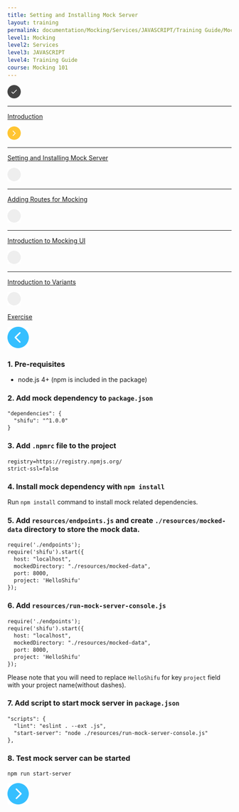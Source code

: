 ```yaml
---
title: Setting and Installing Mock Server
layout: training
permalink: documentation/Mocking/Services/JAVASCRIPT/Training Guide/Mocking 101/Setting and Installing Mock Server
level1: Mocking
level2: Services
level3: JAVASCRIPT
level4: Training Guide
course: Mocking 101
---
```

<div class="sidebar">
<div class="training-doc-link">
<div class ="training-doc-link-left">
<img class="training-doc-link-left__img" src="/images/training/checked.png" srcset="/images/training/checked@2x.png 2x, /images/training/checked@3x.png 3x" /><hr class="training-doc-link-left__hr training-doc-link-left__hr-completed" /></div>
<p class="training-doc-link__text">
<a class="training-doc-link__text-completed" href="./Introduction">Introduction</a></p>
</div>
<div class="training-doc-link">
<div class ="training-doc-link-left">
<img class="training-doc-link-left__img" src="/images/training/actived.png" srcset="/images/training/actived@2x.png 2x, /images/training/actived@3x.png 3x" /><hr class="training-doc-link-left__hr training-doc-link-left__hr-pending" /></div>
<p class="training-doc-link__text">
<a class="training-doc-link__text-current" href="./Setting and Installing Mock Server">Setting and Installing Mock Server</a></p>
</div>
<div class="training-doc-link">
<div class ="training-doc-link-left">
<img class="training-doc-link-left__img" src="/images/training/unread.png" srcset="/images/training/unread@2x.png 2x, /images/training/unread@3x.png 3x" /><hr class="training-doc-link-left__hr training-doc-link-left__hr-pending" /></div>
<p class="training-doc-link__text">
<a class="training-doc-link__text-pending" href="./Adding Routes for Mocking">Adding Routes for Mocking</a></p>
</div>
<div class="training-doc-link">
<div class ="training-doc-link-left">
<img class="training-doc-link-left__img" src="/images/training/unread.png" srcset="/images/training/unread@2x.png 2x, /images/training/unread@3x.png 3x" /><hr class="training-doc-link-left__hr training-doc-link-left__hr-pending" /></div>
<p class="training-doc-link__text">
<a class="training-doc-link__text-pending" href="./Introduction to Mocking UI">Introduction to Mocking UI</a></p>
</div>
<div class="training-doc-link">
<div class ="training-doc-link-left">
<img class="training-doc-link-left__img" src="/images/training/unread.png" srcset="/images/training/unread@2x.png 2x, /images/training/unread@3x.png 3x" /><hr class="training-doc-link-left__hr training-doc-link-left__hr-pending" /></div>
<p class="training-doc-link__text">
<a class="training-doc-link__text-pending" href="./Introduction to Variants">Introduction to Variants</a></p>
</div>
<div class="training-doc-link">
<div class ="training-doc-link-left">
<img class="training-doc-link-left__img" src="/images/training/unread.png" srcset="/images/training/unread@2x.png 2x, /images/training/unread@3x.png 3x" /></div>
<p class="training-doc-link__text">
<a class="training-doc-link__text-pending" href="./Exercise">Exercise</a></p>
</div>
</div>
<div class="training-doc-nav-btn">
<a href="./Introduction"><img src="/images/training/btn-left.png" srcset="/images/training/btn-left@2x.png 2x, /images/training/btn-left@3x.png 3x" /></a>
</div>
<div class="training-content markdown">
<h3>1. Pre-requisites</h3>
<ul>
<li>node.js 4+ (npm is included in the package)</li>
</ul>
<h3>2. Add mock dependency to <code>package.json</code></h3>
<pre><code class="language-json">&quot;dependencies&quot;: {
  &quot;shifu&quot;: &quot;^1.0.0&quot;
}
</code></pre>
<h3>3. Add <code>.npmrc</code> file to the project</h3>
<pre><code class="language-bash">registry=https://registry.npmjs.org/
strict-ssl=false
</code></pre>
<h3>4. Install mock dependency with <code>npm install</code></h3>
<p>Run <code>npm install</code> command to install mock related dependencies.</p>
<h3>5. Add <code>resources/endpoints.js</code> and create <code>./resources/mocked-data</code> directory to store the mock data.</h3>
<pre><code class="language-js">require('./endpoints');
require('shifu').start({
  host: &quot;localhost&quot;,
  mockedDirectory: &quot;./resources/mocked-data&quot;,
  port: 8000,
  project: 'HelloShifu'
});
</code></pre>
<h3>6. Add <code>resources/run-mock-server-console.js</code></h3>
<pre><code class="language-js">require('./endpoints');
require('shifu').start({
  host: &quot;localhost&quot;,
  mockedDirectory: &quot;./resources/mocked-data&quot;,
  port: 8000,
  project: 'HelloShifu'
});
</code></pre>
<p>Please note that you will need to replace <code>HelloShifu</code> for key <code>project</code> field with your project name(without dashes).</p>
<h3>7. Add script to start mock server in <code>package.json</code></h3>
<pre><code class="language-json">&quot;scripts&quot;: {
  &quot;lint&quot;: &quot;eslint . --ext .js&quot;,
  &quot;start-server&quot;: &quot;node ./resources/run-mock-server-console.js&quot;
},
</code></pre>
<h3>8. Test mock server can be started</h3>
<pre><code class="language-bash">npm run start-server
</code></pre>
</div>
<div class="training-doc-nav-btn">
<a href="./Adding Routes for Mocking"><img src="/images/training/btn-right.png" srcset="/images/training/btn-right@2x.png 2x, /images/training/btn-right@3x.png 3x" /></a>
</div>
